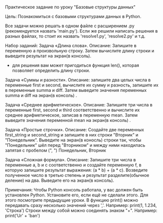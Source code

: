 Практическое задание по уроку "Базовые структуры данных"

Цель: Познакомиться с базовыми структурами данных в Python.

Все задачи можно решать в одном файле с расширением .py (рекомендуется назвать 'main.py').
Если же решили написать решения в разных файлах, то стоит их назвать 'resolve1.py', 'resolve2.py' и т.д.

Набор заданий:
Задача «Длина слова».
Описание: Запишите в переменную a произвольную строку. Затем вычислите длину строки и выведите результат на экран(в консоль).
* для решения вам может пригодиться функция len(), которая позволяет определить длину строки.

Задача «Суммы и разности».
Описание: запишите два целых числа в переменные first и second, вычислите их сумму и разность, запишите их в переменные summa и diff. Затем выведите значения переменных summa и diff на экран(в консоль) .

Задача «Среднее арифметическое».
Описание: Запишите три числа в переменные first, second и third соответственно и вычислите их среднее арифметическое, записав в переменную mean. Затем выведите значения переменной mean на экран(в консоль) .

Задача «Простые строчки».
Описание: Создайте две переменных first_string и second_string и запишите в них строки "Вторник" и "Понедельник". Выведите на экран(в коносль) строки так, чтобы "Понедельник" шёл перед "Вторником" и между ними находилась запятая с пробелом (", ")
Понедельник, Вторник

Задача «Сложная формула».
Описание: Запишите три числа в переменные a, b и c соответственно и создайте переменную f, в которую запишите результат выражения: (a * b) + (a * c). Возведите полученное число в третью степень и результат разделите(обычное деление) на два. Выведите его на экран(в консоль).

Примечания:
Чтобы Python консоль работала, у вас должен быть установлен Python. Установите его, если ещё не сделали этого. Для этого посмотрите предыдущие уроки.
В функцию print() можно передавать сразу несколько значений через ','. Например: print(1, 1.234, 'Строка')
Строки между собой можно соединять знаком "+". Например: print('Ur' + 'ban')
